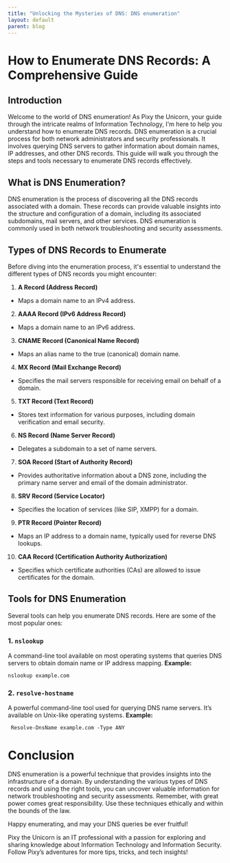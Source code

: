 ```yaml
---
title: "Unlocking the Mysteries of DNS: DNS enumeration"
layout: default
parent: blog
---
```

# How to Enumerate DNS Records: A Comprehensive Guide
## Introduction
Welcome to the world of DNS enumeration! As Pixy the Unicorn, your guide through the intricate realms of Information Technology, I'm here to help you understand how to enumerate DNS records. DNS enumeration is a crucial process for both network administrators and security professionals. It involves querying DNS servers to gather information about domain names, IP addresses, and other DNS records. This guide will walk you through the steps and tools necessary to enumerate DNS records effectively.
## What is DNS Enumeration?
DNS enumeration is the process of discovering all the DNS records associated with a domain. These records can provide valuable insights into the structure and configuration of a domain, including its associated subdomains, mail servers, and other services. DNS enumeration is commonly used in both network troubleshooting and security assessments.
## Types of DNS Records to Enumerate
Before diving into the enumeration process, it's essential to understand the different types of DNS records you might encounter:
1. **A Record (Address Record)**
  - Maps a domain name to an IPv4 address.
2. **AAAA Record (IPv6 Address Record)**
  - Maps a domain name to an IPv6 address.
3. **CNAME Record (Canonical Name Record)**
  - Maps an alias name to the true (canonical) domain name.
4. **MX Record (Mail Exchange Record)**
  - Specifies the mail servers responsible for receiving email on behalf of a domain.
5. **TXT Record (Text Record)**
  - Stores text information for various purposes, including domain verification and email security.
6. **NS Record (Name Server Record)**
  - Delegates a subdomain to a set of name servers.
7. **SOA Record (Start of Authority Record)**
  - Provides authoritative information about a DNS zone, including the primary name server and email of the domain administrator.
8. **SRV Record (Service Locator)**
  - Specifies the location of services (like SIP, XMPP) for a domain.
9. **PTR Record (Pointer Record)**
  - Maps an IP address to a domain name, typically used for reverse DNS lookups.
10. **CAA Record (Certification Authority Authorization)**
   - Specifies which certificate authorities (CAs) are allowed to issue certificates for the domain.

## Tools for DNS Enumeration
Several tools can help you enumerate DNS records. Here are some of the most popular ones:
### 1. `nslookup`
A command-line tool available on most operating systems that queries DNS servers to obtain domain name or IP address mapping.
**Example:**
```
nslookup example.com
```
### 2. `resolve-hostname`
A powerful command-line tool used for querying DNS name servers. It’s available on Unix-like operating systems.
**Example:**
```
 Resolve-DnsName example.com -Type ANY
```
# Conclusion
DNS enumeration is a powerful technique that provides insights into the infrastructure of a domain. By understanding the various types of DNS records and using the right tools, you can uncover valuable information for network troubleshooting and security assessments. Remember, with great power comes great responsibility. Use these techniques ethically and within the bounds of the law.

Happy enumerating, and may your DNS queries be ever fruitful!

Pixy the Unicorn is an IT professional with a passion for exploring and sharing knowledge about Information Technology and Information Security. Follow Pixy’s adventures for more tips, tricks, and tech insights!